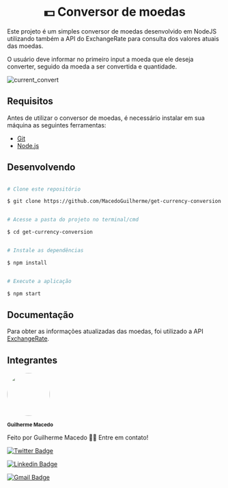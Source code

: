 <h1  align="center">💵 Conversor de moedas</h1>

<p>Este projeto é um simples conversor de moedas desenvolvido em NodeJS utilizando também a API do ExchangeRate para consulta dos valores atuais das moedas.</p>

<p>O usuário deve informar no primeiro input a moeda que ele deseja converter, seguido da moeda a ser convertida e quantidade.</p>

![current_convert](https://user-images.githubusercontent.com/55069153/125344601-dfa38080-e32d-11eb-9bc2-ebec8c5bf0ac.jpg)


## Requisitos

Antes de utilizar o conversor de moedas, é necessário instalar em sua máquina as seguintes ferramentas:

 - [Git](https://git-scm.com)
 - [Node.js](https://nodejs.org/en/)

## Desenvolvendo

  

```bash

# Clone este repositório

$ git clone https://github.com/MacedoGuilherme/get-currency-conversion.git


# Acesse a pasta do projeto no terminal/cmd

$ cd get-currency-conversion


# Instale as dependências

$ npm install


# Execute a aplicação

$ npm start


```

  

## Documentação

  

Para obter as informações atualizadas das moedas, foi utilizado a API [ExchangeRate](https://www.exchangerate-api.com/docs/overview).

 

## Integrantes

<img  style="border-radius: 50%;"  src="https://user-images.githubusercontent.com/55069153/125345777-54c38580-e32f-11eb-8f88-c18614d308ed.jpeg"  width="100px;"  alt=""/>

<sub><b>Guilherme Macedo</b></sub>

Feito por Guilherme Macedo 👋🏽 Entre em contato!

[![Twitter Badge](https://img.shields.io/badge/-@guigo5435-1ca0f1?style=flat-square&labelColor=1ca0f1&logo=twitter&logoColor=white&link=https://twitter.com/guigo5435)](https://twitter.com/guigo5435)

[![Linkedin Badge](https://img.shields.io/badge/-Guilherme-blue?style=flat-square&logo=Linkedin&logoColor=white&link=https://www.linkedin.com/in/guilherme-macedo-4a5b75202/)](https://www.linkedin.com/in/guilherme-macedo-4a5b75202/)

[![Gmail Badge](https://img.shields.io/badge/-macedoguilherme96@gmail.com-c14438?style=flat-square&logo=Gmail&logoColor=white&link=mailto:macedoguilherme96@gmail.com)](mailto:macedoguilherme96@gmail.com)
